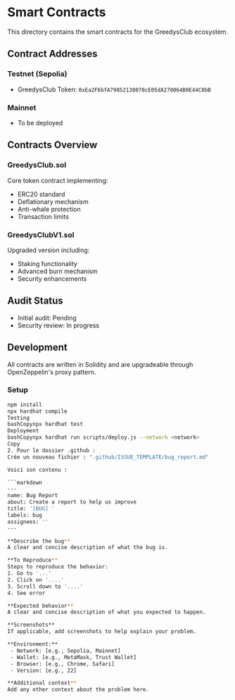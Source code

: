 # Smart Contracts

This directory contains the smart contracts for the GreedysClub ecosystem.

## Contract Addresses

### Testnet (Sepolia)
- GreedysClub Token: `0xEa2F6bfA79852130070cE05dA270064B0E44C0bB`

### Mainnet
- To be deployed

## Contracts Overview

### GreedysClub.sol
Core token contract implementing:
- ERC20 standard
- Deflationary mechanism
- Anti-whale protection
- Transaction limits

### GreedysClubV1.sol
Upgraded version including:
- Staking functionality
- Advanced burn mechanism
- Security enhancements

## Audit Status
- Initial audit: Pending
- Security review: In progress

## Development
All contracts are written in Solidity and are upgradeable through OpenZeppelin's proxy pattern.

### Setup
```bash
npm install
npx hardhat compile
Testing
bashCopynpx hardhat test
Deployment
bashCopynpx hardhat run scripts/deploy.js --network <network>
Copy
2. Pour le dossier .github :
Crée un nouveau fichier : ".github/ISSUE_TEMPLATE/bug_report.md"

Voici son contenu :

```markdown
---
name: Bug Report
about: Create a report to help us improve
title: '[BUG] '
labels: bug
assignees: ''
---

**Describe the bug**
A clear and concise description of what the bug is.

**To Reproduce**
Steps to reproduce the behavior:
1. Go to '...'
2. Click on '....'
3. Scroll down to '....'
4. See error

**Expected behavior**
A clear and concise description of what you expected to happen.

**Screenshots**
If applicable, add screenshots to help explain your problem.

**Environment:**
 - Network: [e.g., Sepolia, Mainnet]
 - Wallet: [e.g., MetaMask, Trust Wallet]
 - Browser: [e.g., Chrome, Safari]
 - Version: [e.g., 22]

**Additional context**
Add any other context about the problem here.

